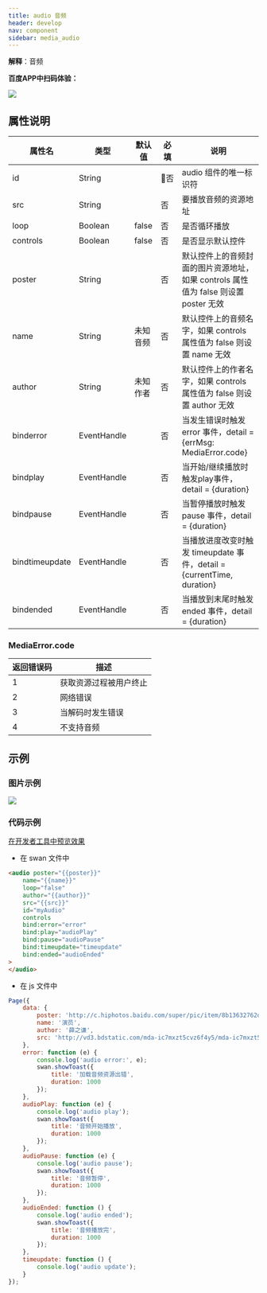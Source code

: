 ```yaml
---
title: audio 音频
header: develop
nav: component
sidebar: media_audio
---
```



 

**解释**：音频

**百度APP中扫码体验：**

<img src="https://b.bdstatic.com/miniapp/assets/images/doc_demo/audio.png"  class="demo-qrcode-image" />

## **属性说明**


|属性名 |类型  |默认值  | 必填 |说明|
|---- | ---- | ---- |---- |---- |
|id|String||否|audio 组件的唯一标识符|
|src|String||否|要播放音频的资源地址|
|loop|Boolean|false|否|是否循环播放|
|controls|Boolean|false|否|是否显示默认控件|
|poster|String||否|默认控件上的音频封面的图片资源地址，如果 controls 属性值为 false 则设置 poster 无效|
|name|String|未知音频|否|默认控件上的音频名字，如果 controls 属性值为 false 则设置 name 无效|
|author|String|未知作者|否|默认控件上的作者名字，如果 controls 属性值为 false 则设置 author 无效|
|binderror|EventHandle||否|当发生错误时触发 error 事件，detail = {errMsg: MediaError.code}|
|bindplay|EventHandle||否|当开始/继续播放时触发play事件，detail = {duration}|
|bindpause|EventHandle||否|当暂停播放时触发 pause 事件，detail = {duration}|
|bindtimeupdate|EventHandle||否| 当播放进度改变时触发 timeupdate 事件，detail = {currentTime, duration}|
|bindended|EventHandle||否|当播放到末尾时触发 ended 事件，detail = {duration}|


### **MediaError.code**

|返回错误码|描述|
|---- |---- |
|1|获取资源过程被用户终止|
|2|网络错误|
|3|当解码时发生错误|
|4|不支持音频|

## 示例
### **图片示例**

<div class="m-doc-custom-examples">
    <div class="m-doc-custom-examples-correct">
        <img src="https://b.bdstatic.com/miniapp/images/audio.gif">
    </div>
    <div class="m-doc-custom-examples-correct">
        <img src=" ">
    </div>
    <div class="m-doc-custom-examples-correct">
        <img src=" ">
    </div>     
</div>

### **代码示例**

<a href="swanide://fragment/cef8f1aa7935d28b4621c35df1f6e2c61565503498770" title="在开发者工具中预览效果" target="_self">在开发者工具中预览效果</a>

* 在 swan 文件中

```html
<audio poster="{{poster}}" 
    name="{{name}}" 
    loop="false" 
    author="{{author}}" 
    src="{{src}}" 
    id="myAudio" 
    controls 
    bind:error="error" 
    bind:play="audioPlay" 
    bind:pause="audioPause" 
    bind:timeupdate="timeupdate" 
    bind:ended="audioEnded"
>
</audio>
```

* 在 js 文件中

```javascript
Page({
    data: {
        poster: 'http://c.hiphotos.baidu.com/super/pic/item/8b13632762d0f703e34c0f6304fa513d2797c597.jpg',
        name: '演员',
        author: '薛之谦',
        src: 'http://vd3.bdstatic.com/mda-ic7mxzt5cvz6f4y5/mda-ic7mxzt5cvz6f4y5.mp3'
    },
    error: function (e) {
        console.log('audio error:', e);
        swan.showToast({
            title: '加载音频资源出错',
            duration: 1000
        });
    },
    audioPlay: function (e) {
        console.log('audio play');
        swan.showToast({
            title: '音频开始播放',
            duration: 1000
        });
    },
    audioPause: function (e) {
        console.log('audio pause');
        swan.showToast({
            title: '音频暂停',
            duration: 1000
        });
    },
    audioEnded: function () {
        console.log('audio ended');
        swan.showToast({
            title: '音频播放完',
            duration: 1000
        });
    },
    timeupdate: function () {
        console.log('audio update');
    }
});
```
